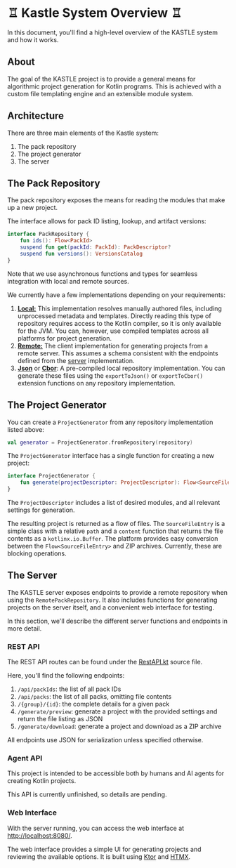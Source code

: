 # ♖ Kastle System Overview ♖

In this document, you'll find a high-level overview of the KASTLE system and how it works.

## About

The goal of the KASTLE project is to provide a general means for algorithmic project generation for Kotlin programs. 
This is achieved with a custom file templating engine and an extensible module system.

## Architecture

There are three main elements of the Kastle system:

1. The pack repository
2. The project generator
3. The server

## The Pack Repository

The pack repository exposes the means for reading the modules that make up a new project.

The interface allows for pack ID listing, lookup, and artifact versions:

```kotlin
interface PackRepository {
    fun ids(): Flow<PackId>
    suspend fun get(packId: PackId): PackDescriptor?
    suspend fun versions(): VersionsCatalog
}
```

Note that we use asynchronous functions and types for seamless integration with local and remote sources.

We currently have a few implementations depending on your requirements:

1. [**Local:**](/local/src/LocalPackRepository.kt)
   This implementation resolves manually authored files, including unprocessed metadata and templates.
   Directly reading this type of repository requires access to the Kotlin compiler, so it is only available for the JVM.
   You can, however, use compiled templates across all platforms for project generation.
2. [**Remote:**](/client/src/RemoteRepository.kt)
   The client implementation for generating projects from a remote server.
   This assumes a schema consistent with the endpoints defined from the [server](#the-server) implementation.
3. [**Json**](/core/src/io/JsonFilePackRepository.kt) or [**Cbor**](/core/src/io/CborFilePackRepository.kt):
   A pre-compiled local repository implementation.
   You can generate these files using the `exportToJson()` or `exportToCbor()` extension functions on any repository implementation.

## The Project Generator

You can create a `ProjectGenerator` from any repository implementation listed above:

```kotlin
val generator = ProjectGenerator.fromRepository(repository)
```

The `ProjectGenerator` interface has a single function for creating a new project:

```kotlin
interface ProjectGenerator {
    fun generate(projectDescriptor: ProjectDescriptor): Flow<SourceFileEntry>
}
```

The `ProjectDescriptor` includes a list of desired modules, and all relevant settings for generation.

The resulting project is returned as a flow of files.
The `SourceFileEntry` is a simple class with a relative `path` and a `content` function that returns the file contents as a `kotlinx.io.Buffer`.
The platform provides easy conversion between the `Flow<SourceFileEntry>` and ZIP archives.  Currently, these are blocking operations. 

## The Server

The KASTLE server exposes endpoints to provide a remote repository when using the `RemotePackRepository`.
It also includes functions for generating projects on the server itself, and a convenient web interface for testing.

In this section, we'll describe the different server functions and endpoints in more detail.

### REST API

The REST API routes can be found under the [RestAPI.kt](/server/src/RestAPI.kt) source file.

Here, you'll find the following endpoints:

1. `/api/packIds`: the list of all pack IDs
2. `/api/packs`: the list of all packs, omitting file contents 
3. `/{group}/{id}`: the complete details for a given pack
4. `/generate/preview`: generate a project with the provided settings and return the file listing as JSON
5. `/generate/download`: generate a project and download as a ZIP archive

All endpoints use JSON for serialization unless specified otherwise.

### Agent API

This project is intended to be accessible both by humans and AI agents for creating Kotlin projects.

This API is currently unfinished, so details are pending.

### Web Interface

With the server running, you can access the web interface at [http://localhost:8080/](http://localhost:8080/).

The web interface provides a simple UI for generating projects and reviewing the available options. It is built using [Ktor](https://ktor.io/) and [HTMX](https://htmx.org/).